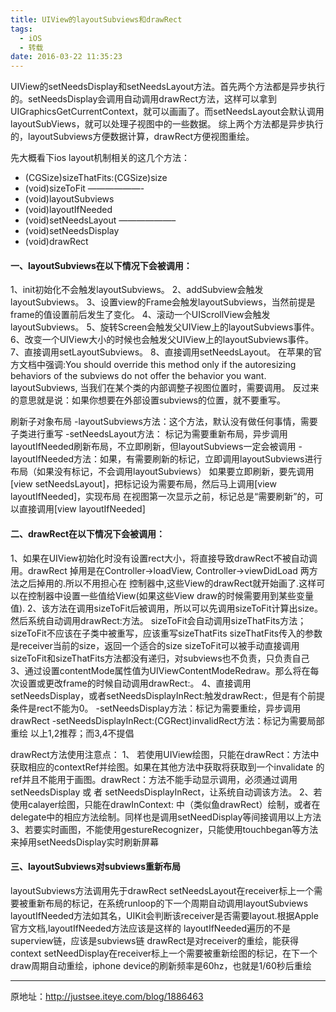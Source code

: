 ```yaml
---
title: UIView的layoutSubviews和drawRect
tags:
  - iOS
  - 转载
date: 2016-03-22 11:35:23
---
```


UIView的setNeedsDisplay和setNeedsLayout方法。首先两个方法都是异步执行的。setNeedsDisplay会调用自动调用drawRect方法，这样可以拿到UIGraphicsGetCurrentContext，就可以画画了。而setNeedsLayout会默认调用layoutSubViews，就可以处理子视图中的一些数据。
综上两个方法都是异步执行的，layoutSubviews方便数据计算，drawRect方便视图重绘。
 
先大概看下ios layout机制相关的这几个方法：
- (CGSize)sizeThatFits:(CGSize)size
- (void)sizeToFit
——————-
- (void)layoutSubviews
- (void)layoutIfNeeded
- (void)setNeedsLayout
——————–
- (void)setNeedsDisplay
- (void)drawRect
 
#### 一、layoutSubviews在以下情况下会被调用：
1、init初始化不会触发layoutSubviews。
2、addSubview会触发layoutSubviews。
3、设置view的Frame会触发layoutSubviews，当然前提是frame的值设置前后发生了变化。
4、滚动一个UIScrollView会触发layoutSubviews。
5、旋转Screen会触发父UIView上的layoutSubviews事件。
6、改变一个UIView大小的时候也会触发父UIView上的layoutSubviews事件。
7、直接调用setLayoutSubviews。
8、直接调用setNeedsLayout。
在苹果的官方文档中强调:You should override this method only if the autoresizing behaviors of the subviews do not offer the behavior you want. 
layoutSubviews, 当我们在某个类的内部调整子视图位置时，需要调用。
反过来的意思就是说：如果你想要在外部设置subviews的位置，就不要重写。
 
 刷新子对象布局
-layoutSubviews方法：这个方法，默认没有做任何事情，需要子类进行重写
-setNeedsLayout方法： 标记为需要重新布局，异步调用layoutIfNeeded刷新布局，不立即刷新，但layoutSubviews一定会被调用
-layoutIfNeeded方法：如果，有需要刷新的标记，立即调用layoutSubviews进行布局（如果没有标记，不会调用layoutSubviews）
如果要立即刷新，要先调用[view setNeedsLayout]，把标记设为需要布局，然后马上调用[view layoutIfNeeded]，实现布局
在视图第一次显示之前，标记总是“需要刷新”的，可以直接调用[view layoutIfNeeded]
 
#### 二、drawRect在以下情况下会被调用：
1、如果在UIView初始化时没有设置rect大小，将直接导致drawRect不被自动调用。drawRect 掉用是在Controller->loadView, Controller->viewDidLoad 两方法之后掉用的.所以不用担心在 控制器中,这些View的drawRect就开始画了.这样可以在控制器中设置一些值给View(如果这些View draw的时候需要用到某些变量 值).
2、该方法在调用sizeToFit后被调用，所以可以先调用sizeToFit计算出size。然后系统自动调用drawRect:方法。
sizeToFit会自动调用sizeThatFits方法；
sizeToFit不应该在子类中被重写，应该重写sizeThatFits
sizeThatFits传入的参数是receiver当前的size，返回一个适合的size
sizeToFit可以被手动直接调用
sizeToFit和sizeThatFits方法都没有递归，对subviews也不负责，只负责自己
3、通过设置contentMode属性值为UIViewContentModeRedraw。那么将在每次设置或更改frame的时候自动调用drawRect:。
4、直接调用setNeedsDisplay，或者setNeedsDisplayInRect:触发drawRect:，但是有个前提条件是rect不能为0。
-setNeedsDisplay方法：标记为需要重绘，异步调用drawRect
-setNeedsDisplayInRect:(CGRect)invalidRect方法：标记为需要局部重绘
以上1,2推荐；而3,4不提倡
 
drawRect方法使用注意点：
1、 若使用UIView绘图，只能在drawRect：方法中获取相应的contextRef并绘图。如果在其他方法中获取将获取到一个invalidate 的ref并且不能用于画图。drawRect：方法不能手动显示调用，必须通过调用setNeedsDisplay 或 者 setNeedsDisplayInRect，让系统自动调该方法。
2、若使用calayer绘图，只能在drawInContext: 中（类似鱼drawRect）绘制，或者在delegate中的相应方法绘制。同样也是调用setNeedDisplay等间接调用以上方法
3、若要实时画图，不能使用gestureRecognizer，只能使用touchbegan等方法来掉用setNeedsDisplay实时刷新屏幕
 
#### 三、layoutSubviews对subviews重新布局
layoutSubviews方法调用先于drawRect
setNeedsLayout在receiver标上一个需要被重新布局的标记，在系统runloop的下一个周期自动调用layoutSubviews
layoutIfNeeded方法如其名，UIKit会判断该receiver是否需要layout.根据Apple官方文档,layoutIfNeeded方法应该是这样的
layoutIfNeeded遍历的不是superview链，应该是subviews链
drawRect是对receiver的重绘，能获得context
setNeedDisplay在receiver标上一个需要被重新绘图的标记，在下一个draw周期自动重绘，iphone device的刷新频率是60hz，也就是1/60秒后重绘


-----
原地址：http://justsee.iteye.com/blog/1886463
